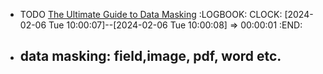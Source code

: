 - TODO [The Ultimate Guide to Data Masking](https://www.klippa.com/en/blog/information/data-masking/?cn-reloaded=1#Transformation_of_Document_Redaction)
  :LOGBOOK:
  CLOCK: [2024-02-06 Tue 10:00:07]--[2024-02-06 Tue 10:00:08] =>  00:00:01
  :END:
- data masking: field,image, pdf, word etc.
	-